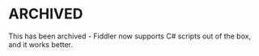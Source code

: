 # ARCHIVED

This has been archived - Fiddler now supports C# scripts out of the box, and it works better.

